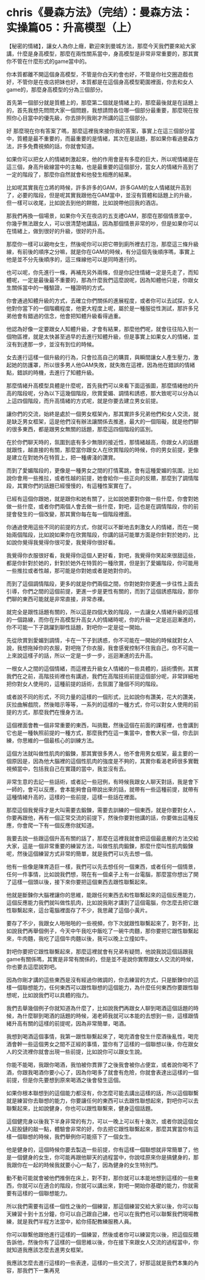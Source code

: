 # chris《曼森方法》（完结）：曼森方法：实操篇05：升高模型（上）

【秘密的情緒】，讓女人為你上癮，歡迎來到曼城方法，那麼今天我們要來給大家講，什麼是身高模型，那麼在兩性關系當中，身高模型是非常非常重要的，那其實你不管在什麼形式的game當中的。

你本質都離不開這個身高模型，不管是你白天約會也好，不管是你社交圈遊戲也好，不管你是在夜店把妹也好，本質都是在這個身高模型範圍裡面，你去和女人game的，那麼身高模型的分為三個部分。

首先第一個部分就是質體上的，那麼第二個就是情緒上的，那麼最後就是在話題上的，首先我想先問問大家一個問題，我想請問各位哪一個部分最重要，那麼現在按照你心目當中的優先級，你去排列我剛才所講的這三個部分。

好 那麼現在你有答案了嗎，那麼這裡我來接你我的答案，事實上在這三個部分當中，質體是最不重要的，而最重要的是情緒，其次在是話題，那如果你看過曼森方法，許多免費視頻的話，你就會知道。

如果你可以把女人的情緒刺激起來，他的作用會是有多麼的巨大，所以呢情緒是在這三個，身高升級線當中的主軸，也是最重要的這個部分，當女人的情緒升高到了一定的階段了，那麼你自然就會和他發生相應的結果。

比如呢其實我在立將的時候，許多許多的GAM，許多GAM的女人情緒就升高到了，必要的階段，但是呢其實我跟他在GAM當中，並沒有質體和話題上的升級，但一樣可以收尾，比如說去到他的餅館，比如說帶他回我的酒店。

那我們再換一個場景，如果你今天在夜店的五支禮GAM，那麼在那個情景當中，你幾乎無法跟女人，可以很清楚地講話，因為那個情景非常的吵，但是如果你可以在情緒上，做到很好的升級，很好的升高。

那麼你一樣可以親吻女生，然後呢你可以把它帶到廁所裡去打泡，那麼這三條升級線，有前後的順序之分嘛，就是你在GAM的時候，有分這個先後順序嗎，事實上他是並不分先後順序的，這三條線他可以是同時進行的。

也可以呢，你先進行一條，再補充另外兩條，但是你記住情緒一定是先走了，而知體呢，一定是最後最不重要的，那為什麼我們這麼說呢，因為知體他只是，你跟女生關係當中的一種驗證，一種證明的方式。

你會通過知體升級的方式，去確立你們關係的進展程度，或者你可以去試探，女人他對你當下的一個階纜程度，他更大程度上呢，屬於是一種服從性測試，那許多兄弟他會有錯過的信念，他會把知體升級看得過重。

他認為好像一定要跟女人知體升級，才會有結果，那麼他們呢，就會往往陷入到一個物區裡，就是太快甚至過早的去進行知體升級，但是事實上如果女人的情緒，並沒有到達那一步，並沒有到位的時候。

女去進行這樣一個升級的行為，只會拉高自己的購買，與瞬間讓女人產生壓力，激起她的防護罩，所以很多男人他GAM失敗，就失敗在這裡，因為他在錯誤的情緒點，錯誤的時機，去進行了知體升級。

那麼情緒升高模型具體是什麼呢，首先我們可以來看下面這張圖，那麼情緒他的升高的階段呢，分為以下這幾個階段，欣賞愛媚、調情和誘惑，那大致呢可以分為以上這四個階段，而升高情緒的方式呢，就是你要去建立男女前提。

讓你們的交流，始終是處於一個男女框架內，那其實許多兄弟他們和女人交流，就是缺乏男女框架，這是他們沒有辦法讓關係去推進，最大的一個阻礙，就是他們聊的很多東西，都是跟男女無關的話題，那麼這四個階段的區別。

在於你們聊天時的，氛圍到底有多少無限的接近性，那情緒越高，你跟女人的話題就跟性，越直接的有關，那麼當你跟女人在欣賞階段的時候，你的男女前提，更像是建立在對她外在特質上，把一種膚淺的讚賞。

而到了愛媚階段的，更像是一種男女之間的打情罵跳，會有這種愛媚的氛圍，比如說你會用一些推拉，或者性越的前提，她會給你一些正向的反饋，那麼到了調情階段，其實你們的話題已經慢慢的，有這種性案實在了。

已經有這個你跟她，就是跟你和她有關了，比如說她要對你做一些什麼，你會對她做一些什麼，或者你們兩個人會去做一些什麼，對吧，這也是在調情階段，你的前提會發生的一個改變，那其實你每在每一個階段裡面。

你通過使用這些不同的前提的方式，你就可以不斷地去刺激女人的情緒，而在一開始兩個階段，比如說如果你在欣賞階段，你講的話可能單方面是你針對於她的，比如說你覺得我覺得你很可愛，我覺得你很好看。

我覺得你衣服很好看，我覺得你這個人更好看，對吧，我覺得你笑起來很甜這些，都是你針對於她的，針對於她外在特質的一種欣賞，但是到了愛媚階段，你可能用一些推拉或者性越，那可能是你對她或者是她對你的。

而到了這個調情階段，更多的就是你們兩個之間，你對她對你更進一步往性上面去引導，你們之間的這個前提，更進一步是更性有關的，而到了這個誘惑階段，那你們聊的東西可能就是非常直接，非常赤裸。

就完全是跟性話題有關的，所以這是四個大致的階段，一去讓女人情緒升級的這樣的一個路線，而你在升高模型升高女人的情緒時呢，你的升級一定是巡迴漸進的，你不可能一下子跳躍到聊性話題，對吧你一定是從一開始。

先從欣賞到愛媚到調情，卡在一下子到誘惑，你不可能在一開始的時候就對女人說，我想拖掉你的衣服，對吧拖了你衣服，我會感覺控制不住我自己，你不可能一上來說這樣子的話，所以一定是一步一步，巡迴漸進的去升高。

一根女人之間的這個情緒，而這裡去升級女人情緒的一些具體的，話術慣例，其實我們在之前，高階技術裡也有講過，我們在高階技術前提這個部分呢，非常詳細地把你對女人使用的，這種前提的話術，去氛圍了幾個不同的階段。

或者說不同的形式，不同力量的這樣的一個形式，比如說你有讚美，花大的讚美，灰拉曲解戲院，然後暗示等等，一系列的這樣的一種方式，你可以對女人使用的前提的方式，那麼我們在慢身方法。

這個裡面會教一個非常重要的東西，叫挑戰，然後這個在前面的課程裡，也會講到它也是一種執照前提的一種方式，那麼我們在這一集當中，會教大家一個，你去訓練，你思維的一個最核心的訓練方法。

這個方法就叫做性肌肉的鍛鍊，那其實很多男人，他不會用男女框架，最主要的一個原因是，因為他大腦裡的這個性肌肉的強度是不夠的，其實你看渴老師很多實戰視頻當中，包括我自己在實踐的當中，我並沒有去。

非常生意的去記一些話術，或者記一些冠例，有時候我跟女人聊天對話，我是會下一師的，會可以反應，會本能夠會自帶說出來的話，就帶有一些這種前提，就帶有這種情緒升高的，這樣的一些前提，這樣一些話在裡面。

那麼這個我覺得才是大叫需要去鍛鍊，需要去訓練的一個東西，就是你要對女人，你要再跟他，再有一個正常交流的前提下，然後你要對他講的話，你要做出這種反應，你會爬一下有一個反應你就知道。

我要去說一些跟這個升高有關的話了，那麼在這裡我就會把這個最底層的方法交給大家，這是一個非常重要的練習方法，叫做性肌肉鍛鍊，那麼什麼叫性肌肉鍛鍊呢，然後這個練習方式非常的簡單，就是我們可以先去想一個。

他有一些像是陳育造巨一樣，我們可以先去想任何一個東西，或者任何一個情景，任何一件事情，比如說我們想，現在有一個桌子上有一台電腦，那麼當你想出了開了這樣一個頭以後，接下來你要把這個東西去跟性聯繫起來。

他就是斷鍊你大腦裡讓你的思維，能跟任何東西去和性聯繫起來的這個反應能力，這個反應能力我們就叫做性肌肉，比如說我剛才講到了這個電腦，你怎麼去把它跟性聯繫起來，這台電腦裡面存了不少，我思藏了這個小黃片。

要存了不少，我跟女人啪啪啪的一些視頻，你下次就跟性聯繫起來了，對不對，比如說我們再舉個例子，今天中午我吃中飯吃了一碗牛肉麵，那你要把它跟性聯繫起來，牛肉麵，我吃了這個牛肉麵以後，我可以晚上立撞如牛。

對吧你要把它跟性聯繫起來，那麼這裡就會有兄弟有疑問，他說我說這個話跟我game有關係嗎，其實是非常有關係的，但是並不是說你實際跟女人交流的時候，你也要去這麼說對吧。

因為你剛才講的這些東西是沒有經過你微調的，你去練習的方式，只是斷鍊你的這樣一個聯想能力，任何東西可以跟性聯想的這個能力，為什麼任何東西你要跟性聯想呢，比如說我們可以具體的指力。

我們去舉幾個例子你就知道為什麼了，比如說我們再跟女人聊到喝酒這個話題的時候，為什麼聊到喝酒的話題的時候，渴老師我就可以本能的去想到一些，這樣跟情緒升高有關的這樣的前提呢，因為非常簡單，喝酒。

我想到喝酒這個事情，我第一跟性聯繫起來了，喝完酒會發生什麼酒後亂性，喝完酒會幹一些這個男女之間不正經的事情，當你有了這樣的一個聯想以後，你在跟女人的交流裡你就會出現一些前提，比如說你可以跟女生說。

你能不能喝，我跟你喝酒，我怕被你貫罪了之後我會被你占便宜，或者說你喝不了酒，你跟我喝酒你要小心了，因為你喝多了就會有危險，你就會表達出這樣的一個前提，但是你先要想到原來喝酒之後會發生這個。

如果你根本聯想到的這個能力都沒有，你怎麼可能去講出這樣的話，所以這個聯繫就是練習你去聯想的能力，你要讓任何的東西可以去跟性聯想起來，對吧你可以去聯繫起來，比如說健身，你也可以跟性聯繫來，健身這個話題。

這個健完身以後我下半身非常的有力，可以一晚上可以有十幾次，或者你說這個女人屁股鏈的敲一點，體驗會非常的好，你去把它跟性聯繫起來，那麼其實當你有這樣一個聯想的時候，我們舉例你可能搭下了一個女生。

他是健身的，這個時候你要去製造一些前提，你有這樣一個聯想就非常簡單了，他是一個健身的女生，你可能再跟他聊天的過程當中，你說哇原來你是搞健身的，那我跟你在一起的時候我就要小心一點了，因為健身的女生特別門。

動不動可能就會被他們推倒在床上，對不對，那你就可以本能地想到這樣的一些東西，你就可以在適合的階段，你就可以講出來，對吧一開始你基礎的能力，你就需要有這樣的一個聯想能力。

所以我們需要有這樣一個性之後的一個練習，那這個練習交給大家以後，你可以每天練習十到十五分鐘，你可以自己跟自己練，也可以在我們也可以聯繫我們現場教練，就是我們半程方法當中，給你搭配教練服務人員。

你可以聯繫他跟他進行這樣的一個練習，然後或者你可以練習完以後，把這個反饋告訴他，然後你有了這樣的一個思維以後，你在接下來跟女人交流的過程當中，你就知道我應該怎麼去進男女框架。

我應該怎麼去進行這樣的一些表達，這樣的一些交流了，好那這就是我們本集的內容，那我們下一集再見
